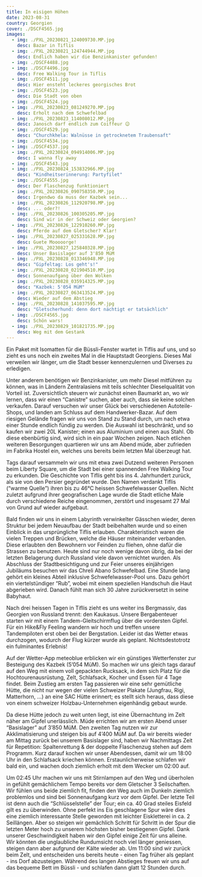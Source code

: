 ```yaml
---
title: In eisigen Höhen
date: 2023-08-31
country: Georgien
cover: ./DSCF4565.jpg
images:
  - img: ./PXL_20230821_124009730.MP.jpg
    desc: Bazar in Tiflis
  - img: ./PXL_20230821_124744944.MP.jpg
    desc: Endlich haben wir die Benzinkanister gefunden!
  - img: ./DSCF4488.jpg
  - img: ./DSCF4496.jpg
    desc: Free Walking Tour in Tiflis
  - img: ./DSCF4511.jpg
    desc: Hier ensteht leckeres georgisches Brot
  - img: ./DSCF4523.jpg
    desc: Die Stadt von oben
  - img: ./DSCF4524.jpg
  - img: ./PXL_20230823_081249270.MP.jpg
    desc: Erholt nach dem Schwefelbad
  - img: ./PXL_20230823_114008012.MP.jpg
    desc: Janosch darf endlich zum Coiffeur 😉
  - img: ./DSCF4529.jpg
    desc: "Churchkhela: Walnüsse in getrocknetem Traubensaft"
  - img: ./DSCF4534.jpg
  - img: ./DSCF4537.jpg
  - img: ./PXL_20230824_094914006.MP.jpg
    desc: I wanna fly away
  - img: ./DSCF4543.jpg
  - img: ./PXL_20230824_153832966.MP.jpg
    desc: "Kindheitserinnerung: Partyfilet"
  - img: ./DSCF4555.jpg
    desc: Der Flaschenzug funktioniert
  - img: ./PXL_20230826_090758350.MP.jpg
    desc: Irgendwo da muss der Kazbek sein...
  - img: ./PXL_20230826_112920798.MP.jpg
    desc: ... oder?!
  - img: ./PXL_20230826_100305205.MP.jpg
    desc: Sind wir in der Schweiz oder Georgien?
  - img: ./PXL_20230826_122910260.MP.jpg
    desc: Pferde auf dem Gletscher? Klar!
  - img: ./PXL_20230827_025331628.MP.jpg
    desc: Guete Mooooorge!
  - img: ./PXL_20230827_125840328.MP.jpg
    desc: Unser Basislager auf 3'850 MüM
  - img: ./PXL_20230828_013346948.MP.jpg
    desc: "Gipfeltag: Los geht's!"
  - img: ./PXL_20230828_021904510.MP.jpg
    desc: Sonnenaufgang über den Wolken
  - img: ./PXL_20230828_035914325.MP.jpg
    desc: "Kazbek: 5'054 MüM"
  - img: ./PXL_20230827_063413524.MP.jpg
    desc: Wieder auf dem Abstieg
  - img: ./PXL_20230828_141037595.MP.jpg
    desc: "Gletscherhund: denn dort nächtigt er tatsächlich"
  - img: ./DSCF4565.jpg
    desc: Schön wars!
  - img: ./PXL_20230829_101821735.MP.jpg
    desc: Weg mit dem Gestank
---
```

Ein Paket mit Isomatten für die Büssli-Fenster wartet in Tiflis auf uns, und so zieht es uns noch ein zweites Mal in die Hauptstadt Georgiens. Dieses Mal verweilen wir länger, um die Stadt besser kennenzulernen und Diverses zu erledigen.

Unter anderem benötigen wir Benzinkanister, um mehr Diesel mitführen zu können, was in Ländern Zentralasiens mit teils schlechter Dieselqualität von Vorteil ist. Zuversichtlich steuern wir zunächst einen Baumarkt an, wo wir lernen, dass wir einen “Canistre” suchen, aber auch, dass sie keine solchen verkaufen. Darauf versuchen wir unser Glück bei verschiedenen Autoteile-Shops, und landen am Schluss auf dem Handwerker-Bazar. Auf dem riesigen Gelände fragen wir uns von Stand zu Stand durch, um nach etwa einer Stunde endlich fündig zu werden. Die Auswahl ist beschränkt, und so kaufen wir zwei 20L Kanister; einen aus Aluminium und einen aus Stahl. Ob diese ebenbürtig sind, wird sich in ein paar Wochen zeigen. Nach etlichen weiteren Besorgungen quartieren wir uns am Abend müde, aber zufrieden im Fabrika Hostel ein, welches uns bereits beim letzten Mal überzeugt hat.

Tags darauf versammeln wir uns mit etwa zwei Dutzend weiteren Personen beim Liberty Square, um die Stadt bei einer spannenden Free Walking Tour zu erkunden. Die Geschichte von Tiflis geht bis ins 4. Jahrhundert zurück, als sie von den Persier gegründet wurde. Den Namen verdankt Tiflis (“warme Quelle”) ihren bis zu 46°C heissen Schwefelwasser Quellen. Nicht zuletzt aufgrund ihrer geografischen Lage wurde die Stadt etliche Male durch verschiedene Reiche eingenommen, zerstört und insgesamt 27 Mal von Grund auf wieder aufgebaut.

Bald finden wir uns in einem Labyrinth verwinkelter Gässchen wieder, deren Struktur bei jedem Neuaufbau der Stadt beibehalten wurde und so einen Einblick in das ursprüngliche Tiflis erlauben. Charakteristisch waren die vielen Treppen und Brücken, welche die Häuser miteinander verbanden. Diese erlaubten den Bewohnern vor Feinden zu fliehen, ohne dafür die Strassen zu benutzen. Heute sind nur noch wenige davon übrig, da bei der letzten Belagerung durch Russland viele davon vernichtet wurden. Als Abschluss der Stadtbesichtigung und zur Feier unseres einjährigen Jubiläums besuchen wir das Chreli Abano Schwefelbad. Eine Stunde lang gehört ein kleines Abteil inklusive Schwefelwasser-Pool uns. Dazu gehört ein viertelstündiger “Rub”, wobei mit einem speziellen Handschuh die Haut abgerieben wird. Danach fühlt man sich 30 Jahre zurückversetzt in seine Babyhaut.

Nach drei heissen Tagen in Tiflis zieht es uns weiter ins Bergmassiv, das Georgien von Russland trennt: den Kaukasus. Unsere Bergabenteuer starten wir mit einem Tandem-Gleitschirmflug über die vordersten Gipfel. Für ein Hike&Fly Feeling wandern wir hoch und treffen unsere Tandempiloten erst oben bei der Bergstation. Leider ist das Wetter etwas durchzogen, wodurch der Flug kürzer wurde als geplant. Nichtsdestotrotz ein fulminantes Erlebnis!

Auf der Wetter-App meteoblue erblicken wir ein günstiges Wetterfenster zur Besteigung des Kazbek (5’054 MüM). So machen wir uns gleich tags darauf auf den Weg mit einem voll gepackten Rucksack, in dem sich Platz für die Hochtourenausrüstung, Zelt, Schlafsack, Kocher und Essen für 4 Tage findet. Beim Zustieg am ersten Tag passieren wir eine sehr gemütliche Hütte, die nicht nur wegen der vielen Schweizer Plakate (Jungfrau, Rigi, Matterhorn, …) an eine SAC Hütte erinnert; es stellt sich heraus, dass diese von einem schweizer Holzbau-Unternehmen eigenhändig gebaut wurde.

Da diese Hütte jedoch zu weit unten liegt, ist eine Übernachtung im Zelt näher am Gipfel unerlässlich. Müde errichten wir am ersten Abend unser “Basislager” auf 3’850 MüM. Den zweiten Tag nutzen wir zur Akklimatisierung und steigen bis auf 4’400 MüM auf. Da wir bereits wieder am Mittag zurück bei unserem Basislager sind, haben wir Nachmittags Zeit für Repetition: Spaltenrettung & der doppelte Flaschenzug stehen auf dem Programm. Kurz darauf kochen wir unser Abendessen, damit wir um 18:00 Uhr in den Schlafsack kriechen können. Erstaunlicherweise schlafen wir bald ein, und wachen doch ziemlich erholt mit dem Wecker um 02:00 auf.

Um 02:45 Uhr machen wir uns mit Stirnlampen auf den Weg und überholen in gefühlt gemächlichem Tempo bereits vor dem Gletscher 3 Seilschaften. Wir fühlen uns beide ziemlich fit, finden den Weg auch im Dunkeln ziemlich problemlos und sind bei Sonnenaufgang kurz vor dem Gipfel. Der letzte Teil ist denn auch die “Schlüsselstelle” der Tour; ein ca. 40 Grad steiles Eisfeld gilt es zu überwinden. Ohne perfekt ins Eis geschlagene Spur wäre dies eine ziemlich interessante Stelle geworden mit leichter Eiskletterei in ca. 2 Seillängen. Aber so steigen wir gemächlich Schritt für Schritt in der Spur die letzten Meter hoch zu unserem höchsten bisher bestiegenen Gipfel. Dank unserer Geschwindigkeit haben wir den Gipfel einige Zeit für uns alleine. Wir könnten die unglaubliche Rundumsicht noch viel länger geniessen, steigen dann aber aufgrund der Kälte wieder ab. Um 11:00 sind wir zurück beim Zelt, und entscheiden uns bereits heute - einen Tag früher als geplant - ins Dorf abzusteigen. Während des langen Abstieges freuen wir uns auf das bequeme Bett im Büssli - und schlafen dann glatt 12 Stunden durch.

